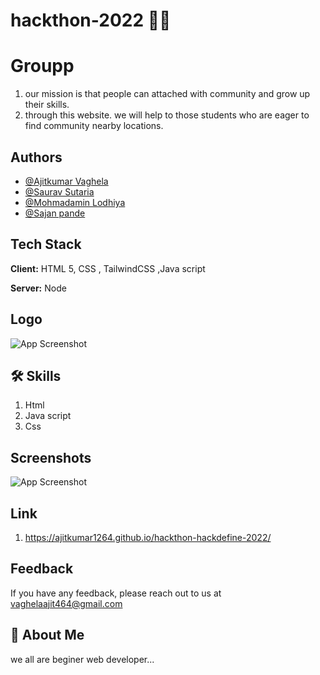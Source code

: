 # hackthon-2022 👨‍💻



# Groupp

1. our mission is that people can attached with community and grow up their skills.
2. through this website. we will help to those students who are eager to find community nearby locations.


## Authors

- [@Ajitkumar Vaghela](https://github.com/ajitkumar1264)
- [@Saurav Sutaria](https://github.com/Saurav-Sutaria)
- [@Mohmadamin Lodhiya](https://github.com/Mahmadamin08)
- [@Sajan pande](https://github.com/sajan84)


## Tech Stack

**Client:** HTML 5, CSS , TailwindCSS ,Java script

**Server:** Node


## Logo

![App Screenshot](https://github.com/ajitkumar1264/hackthon-hackdefine-2022/blob/master1/image/logo.png?raw=true)


## 🛠 Skills
1. Html
2. Java script
3. Css


## Screenshots

![App Screenshot](https://github.com/ajitkumar1264/hackthon-hackdefine-2022/blob/master1/image/Screenshot%20(284).png?raw=true)


## Link

1.  https://ajitkumar1264.github.io/hackthon-hackdefine-2022/


## Feedback

If you have any feedback, please reach out to us at vaghelaajit464@gmail.com


## 🚀 About Me
we all are beginer web developer...

